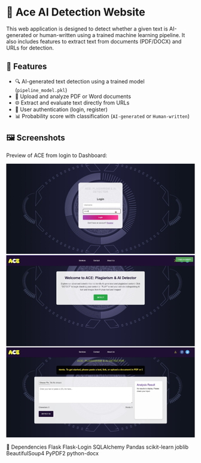 # 🧠 Ace AI Detection Website

This web application is designed to detect whether a given text is AI-generated or human-written using a trained machine learning pipeline. It also includes features to extract text from documents (PDF/DOCX) and URLs for detection.

## 🚀 Features

- 🔍 AI-generated text detection using a trained model (`pipeline_model.pkl`)
- 📄 Upload and analyze PDF or Word documents
- 🌐 Extract and evaluate text directly from URLs
- 🔐 User authentication (login, register)
- 📊 Probability score with classification (`AI-generated` or `Human-written`)

## 🖼️ Screenshots

Preview of ACE from login to Dashboard:

![Ace Screenshot 1](static/images/Ace1.jpg)
![Ace Screenshot 2](static/images/Ace2.jpg)
![Ace Screenshot 3](static/images/Ace3.jpg)



📌 Dependencies
Flask
Flask-Login
SQLAlchemy
Pandas
scikit-learn
joblib
BeautifulSoup4
PyPDF2
python-docx


